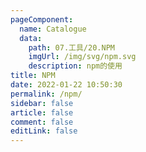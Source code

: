 ```yaml
---
pageComponent: 
  name: Catalogue
  data: 
    path: 07.工具/20.NPM
    imgUrl: /img/svg/npm.svg
    description: npm的使用
title: NPM
date: 2022-01-22 10:50:30
permalink: /npm/
sidebar: false
article: false
comment: false
editLink: false
---
```

